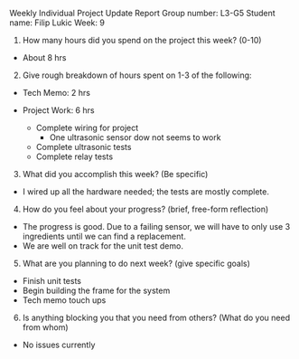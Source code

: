 Weekly Individual Project Update Report
Group number: L3-G5
Student name: Filip Lukic
Week: 9

1. How many hours did you spend on the project this week? (0-10)
* About 8 hrs

2. Give rough breakdown of hours spent on 1-3 of the following: 
* Tech Memo: 2 hrs

* Project Work: 6 hrs
	* Complete wiring for project
		* One ultrasonic sensor dow not seems to work
	* Complete ultrasonic tests
	* Complete relay tests


3. What did you accomplish this week? (Be specific)
* I wired up all the hardware needed; the tests are mostly complete.

4. How do you feel about your progress? (brief, free-form reflection)
* The progress is good. Due to a failing sensor, we will have to only use 3 ingredients until we can find a replacement.
* We are well on track for the unit test demo.

5. What are you planning to do next week? (give specific goals)
* Finish unit tests
* Begin building the frame for the system
* Tech memo touch ups

6. Is anything blocking you that you need from others? (What do you need from whom)
* No issues currently
